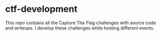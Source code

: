 # ctf-development

This repo contains all the Capture The Flag challenges with source code and writeups. I develop these challenges while hosting different events.